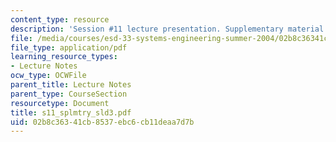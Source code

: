 ```yaml
---
content_type: resource
description: 'Session #11 lecture presentation. Supplementary material.'
file: /media/courses/esd-33-systems-engineering-summer-2004/02b8c36341cb8537ebc6cb11deaa7d7b_s11_splmtry_sld3.pdf
file_type: application/pdf
learning_resource_types:
- Lecture Notes
ocw_type: OCWFile
parent_title: Lecture Notes
parent_type: CourseSection
resourcetype: Document
title: s11_splmtry_sld3.pdf
uid: 02b8c363-41cb-8537-ebc6-cb11deaa7d7b
---
```

